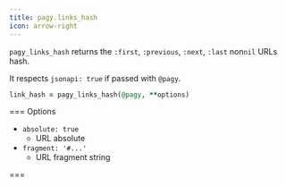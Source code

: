 ```yaml
---
title: pagy.links_hash
icon: arrow-right
---
```


`pagy_links_hash` returns the `:first`, `:previous`, `:next`, `:last` non`nil` URLs hash.

It respects `jsonapi: true` if passed with `@pagy`.

```ruby Controller
link_hash = pagy_links_hash(@pagy, **options)
```

=== Options

- `absolute: true` 
  - URL absolute
- `fragment: '#...'`
  - URL fragment string

===
